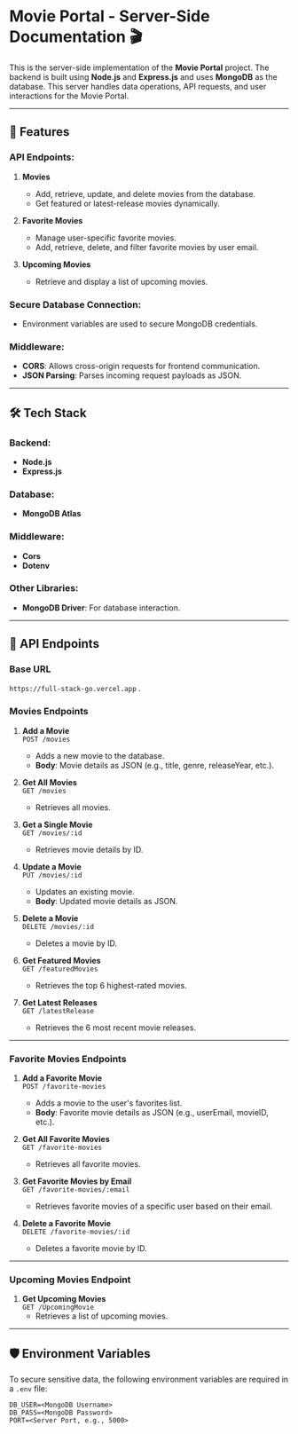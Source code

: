 # Movie Portal - Server-Side Documentation 🎬

This is the server-side implementation of the **Movie Portal** project. The backend is built using **Node.js** and **Express.js** and uses **MongoDB** as the database. This server handles data operations, API requests, and user interactions for the Movie Portal.

---

## 🚀 Features

### API Endpoints:
1. **Movies**
   - Add, retrieve, update, and delete movies from the database.
   - Get featured or latest-release movies dynamically.

2. **Favorite Movies**
   - Manage user-specific favorite movies.
   - Add, retrieve, delete, and filter favorite movies by user email.

3. **Upcoming Movies**
   - Retrieve and display a list of upcoming movies.

### Secure Database Connection:
- Environment variables are used to secure MongoDB credentials.

### Middleware:
- **CORS**: Allows cross-origin requests for frontend communication.
- **JSON Parsing**: Parses incoming request payloads as JSON.

---

## 🛠️ Tech Stack

### Backend:
- **Node.js**
- **Express.js**

### Database:
- **MongoDB Atlas**

### Middleware:
- **Cors**
- **Dotenv**

### Other Libraries:
- **MongoDB Driver**: For database interaction.

---

## 📁 API Endpoints

### Base URL
`https://full-stack-go.vercel.app` .

### Movies Endpoints
1. **Add a Movie**  
   `POST /movies`  
   - Adds a new movie to the database.
   - **Body**: Movie details as JSON (e.g., title, genre, releaseYear, etc.).

2. **Get All Movies**  
   `GET /movies`  
   - Retrieves all movies.

3. **Get a Single Movie**  
   `GET /movies/:id`  
   - Retrieves movie details by ID.

4. **Update a Movie**  
   `PUT /movies/:id`  
   - Updates an existing movie.
   - **Body**: Updated movie details as JSON.

5. **Delete a Movie**  
   `DELETE /movies/:id`  
   - Deletes a movie by ID.

6. **Get Featured Movies**  
   `GET /featuredMovies`  
   - Retrieves the top 6 highest-rated movies.

7. **Get Latest Releases**  
   `GET /latestRelease`  
   - Retrieves the 6 most recent movie releases.

---

### Favorite Movies Endpoints
1. **Add a Favorite Movie**  
   `POST /favorite-movies`  
   - Adds a movie to the user's favorites list.
   - **Body**: Favorite movie details as JSON (e.g., userEmail, movieID, etc.).

2. **Get All Favorite Movies**  
   `GET /favorite-movies`  
   - Retrieves all favorite movies.

3. **Get Favorite Movies by Email**  
   `GET /favorite-movies/:email`  
   - Retrieves favorite movies of a specific user based on their email.

4. **Delete a Favorite Movie**  
   `DELETE /favorite-movies/:id`  
   - Deletes a favorite movie by ID.

---

### Upcoming Movies Endpoint
1. **Get Upcoming Movies**  
   `GET /UpcomingMovie`  
   - Retrieves a list of upcoming movies.

---

## 🛡️ Environment Variables

To secure sensitive data, the following environment variables are required in a `.env` file:

```plaintext
DB_USER=<MongoDB Username>
DB_PASS=<MongoDB Password>
PORT=<Server Port, e.g., 5000>
